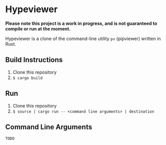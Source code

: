 # Hypeviewer

**Please note this project is a work in progress, and is not guaranteed to compile or run at the moment.**

Hypeviewer is a clone of the command-line utility `pv` (pipviewer) written in Rust.

## Build Instructions
1. Clone this repository
2. `$ cargo build`

## Run
1. Clone this repository
2. `$ source | cargo run -- <command line arguments> | destination`

## Command Line Arguments
```
TODO
```

